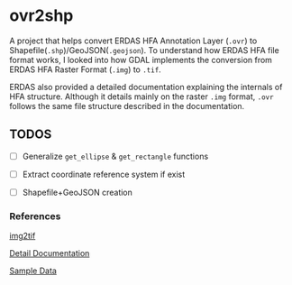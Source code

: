 # ovr2shp

A project that helps convert ERDAS HFA Annotation Layer (`.ovr`) to Shapefile(`.shp`)/GeoJSON(`.geojson`). To understand how ERDAS HFA file format works, I looked into how GDAL implements the conversion from ERDAS HFA Raster Format (`.img`) to `.tif`.

ERDAS also provided a detailed documentation explaining the internals of HFA structure. Although it details mainly on the raster `.img` format, `.ovr` follows the same file structure described in the documentation.

## TODOS

- [ ] Generalize `get_ellipse` & `get_rectangle` functions

- [ ] Extract coordinate reference system if exist

- [ ] Shapefile+GeoJSON creation

### References

[img2tif](http://web.archive.org/web/20130730133056/http://home.gdal.org/projects/imagine/hfa_index.html)

[Detail Documentation](/docs/hfa.pdf)

[Sample Data](https://download.hexagongeospatial.com/en/downloads/imagine/erdas-imagine-remote-sensing-example-data)
